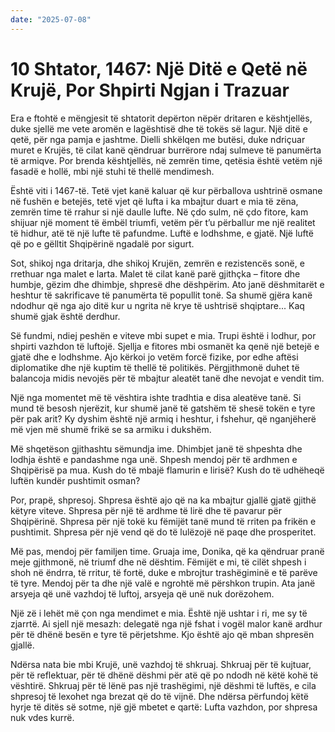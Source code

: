 ```yaml
---
date: "2025-07-08"
---
```


# 10 Shtator, 1467: Një Ditë e Qetë në Krujë, Por Shpirti Ngjan i Trazuar

Era e ftohtë e mëngjesit të shtatorit depërton nëpër dritaren e kështjellës, duke sjellë me vete aromën e lagështisë dhe të tokës së lagur.  Një ditë e qetë, për nga pamja e jashtme. Dielli shkëlqen me butësi, duke ndriçuar muret e Krujës, të cilat kanë qëndruar burrërore ndaj sulmeve të panumërta të armiqve. Por brenda kështjellës, në zemrën time, qetësia është vetëm një fasadë e hollë, mbi një stuhi të thellë mendimesh.

Është viti i 1467-të. Tetë vjet kanë kaluar që kur përballova ushtrinë osmane në fushën e betejës, tetë vjet që lufta i ka mbajtur duart e mia të zëna, zemrën time të rrahur si një daulle lufte.  Në çdo sulm, në çdo fitore, kam shijuar një moment të ëmbël triumfi, vetëm për t’u përballur me një realitet të hidhur, atë të një lufte të pafundme.  Luftë e lodhshme, e gjatë. Një luftë që po e gëlltit Shqipërinë ngadalë por sigurt.

Sot, shikoj nga dritarja, dhe shikoj Krujën, zemrën e rezistencës sonë, e rrethuar nga malet e larta.  Malet të cilat kanë parë gjithçka – fitore dhe humbje, gëzim dhe dhimbje, shpresë dhe dëshpërim. Ato janë dëshmitarët e heshtur të sakrificave të panumërta të popullit tonë. Sa shumë gjëra kanë ndodhur që nga ajo ditë kur u ngrita në krye të ushtrisë shqiptare... Kaq shumë gjak është derdhur.

Së fundmi, ndiej peshën e viteve mbi supet e mia.  Trupi është i lodhur, por shpirti vazhdon të luftojë.  Sjellja e fitores mbi osmanët ka qenë një betejë e gjatë dhe e lodhshme.  Ajo kërkoi jo vetëm forcë fizike, por edhe aftësi diplomatike dhe një kuptim të thellë të politikës. Përgjithmonë duhet të balancoja midis nevojës për të mbajtur aleatët tanë dhe nevojat e vendit tim.

Një nga momentet më të vështira ishte tradhtia e disa aleatëve tanë.  Si mund të besosh njerëzit, kur shumë janë të gatshëm të shesë tokën e tyre për pak arit? Ky dyshim është një armiq i heshtur, i fshehur, që nganjëherë më vjen më shumë frikë se sa armiku i dukshëm. 

Më shqetëson gjithashtu sëmundja ime.  Dhimbjet janë të shpeshta dhe lodhja është e pandashme nga unë. Shpesh mendoj për të ardhmen e Shqipërisë pa mua.  Kush do të mbajë flamurin e lirisë? Kush do të udhëheqë luftën kundër pushtimit osman?

Por, prapë, shpresoj. Shpresa është ajo që na ka mbajtur gjallë gjatë gjithë këtyre viteve. Shpresa për një të ardhme të lirë dhe të pavarur për Shqipërinë.  Shpresa për një tokë ku fëmijët tanë mund të rriten pa frikën e pushtimit. Shpresa për një vend që do të lulëzojë në paqe dhe prosperitet.  

Më pas, mendoj për familjen time.  Gruaja ime, Donika, që ka qëndruar pranë meje gjithmonë, në triumf dhe në dështim.  Fëmijët e mi, të cilët shpesh i shoh në ëndrra, të rritur, të fortë, duke e mbrojtur trashëgiminë e të parëve të tyre.  Mendoj për ta dhe një valë e ngrohtë më përshkon trupin.  Ata janë arsyeja që unë vazhdoj të luftoj, arsyeja që unë nuk dorëzohem.

Një zë i lehët më çon nga mendimet e mia. Është një ushtar i ri, me sy të zjarrtë. Ai sjell një mesazh: delegatë nga një fshat i vogël malor kanë ardhur për të dhënë besën e tyre të përjetshme.  Kjo është ajo që mban shpresën gjallë. 

Ndërsa nata bie mbi Krujë, unë vazhdoj të shkruaj.  Shkruaj për të kujtuar, për të reflektuar, për të dhënë dëshmi për atë që po ndodh në këtë kohë të vështirë. Shkruaj për të lënë pas një trashëgimi, një dëshmi të luftës, e cila shpresoj të lexohet nga brezat që do të vijnë. Dhe ndërsa përfundoj këtë hyrje të ditës së sotme, një gjë mbetet e qartë: Lufta vazhdon, por shpresa nuk vdes kurrë.
